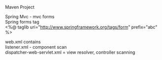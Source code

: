 
Maven Project  

Spring Mvc - mvc forms  
Spring forms tag  
<%@ taglib uri="http://www.springframework.org/tags/form" prefix="abc" %>  


web.xml contains  
listener.xml - component scan  
dispatcher-web-servlet.xml = view resolver, controller scanning

